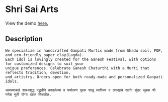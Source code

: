 # Shri Sai Arts


View the demo [here.](https://svalanju.github.io/Shri-Sai-Arts/)

## Description
```
We specialize in handcrafted Ganpati Murtis made from Shadu soil, POP, and eco-friendly paper clay(Lagda).
Each idol is lovingly created for the Ganesh Festival, with options for customized designs to suit your
unique preferences. Celebrate Ganesh Chaturthi with a Murti that reflects tradition, devotion,
and artistry. Orders open for both ready-made and personalized Ganpati idols. 

आमच्याकडे शास्त्रशुद्ध पद्धतीने बनवलेल्या व पर्यावरण पूरक शाडू मातीच्या व लगद्याचे सर्वांग सुंदर सुबक श्री गणेश मूर्ती योग्य दरात मिळतील.
```
